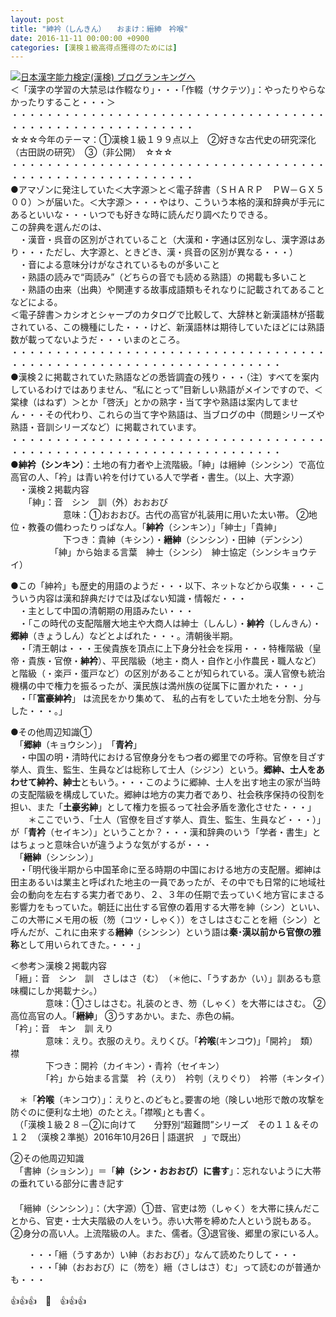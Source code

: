 ```yaml
---
layout: post
title: "紳衿（しんきん）　　おまけ：縉紳　衿喉"
date: 2016-11-11 00:00:00 +0900
categories: [漢検１級高得点獲得のためには]
---
```


[![](/syuusyuu9701/assets/images/紳衿（しんきん）-おまけ：縉紳-衿喉-br_c_3028_1.gif)](http://blog.with2.net/link.php?1659096:3028 "日本漢字能力検定(漢検) ブログランキングへ")[日本漢字能力検定(漢検) ブログランキングへ](http://blog.with2.net/link.php?1659096:3028)  
＜「漢字の学習の大禁忌は作輟なり」・・・「作輟（サクテツ）」：やったりやらなかったりすること・・・＞  
・・・・・・・・・・・・・・・・・・・・・・・・・・・・・・・・・・・・・・・・・・・・・・・・・・・・・・・・・  
☆☆☆今年のテーマ：①漢検１級１９９点以上　②好きな古代史の研究深化（古田説の研究）　③（非公開）　☆☆☆　　  
・・・・・・・・・・・・・・・・・・・・・・・・・・・・・・・・・・・・・・・・・・・・・・・・・・・・・・・・・  
●アマゾンに発注していた＜大字源＞と＜電子辞書（ＳＨＡＲＰ　ＰＷ－ＧＸ５００）＞が届いた。＜大字源＞・・・やはり、こういう本格的漢和辞典が手元にあるといいな・・・いつでも好きな時に読んだり調べたりできる。  
この辞典を選んだのは、  
　・漢音・呉音の区別がされていること（大漢和・字通は区別なし、漢字源はあり・・・ただし、大字源と、ときどき、漢・呉音の区別が異なる・・・）  
　・音による意味分けがなされているものが多いこと  
　・熟語の読みで“両読み”（どちらの音でも読める熟語）の掲載も多いこと  
　・熟語の由来（出典）や関連する故事成語類もそれなりに記載されてあること  
などによる。  
＜電子辞書＞カシオとシャープのカタログで比較して、大辞林と新漢語林が搭載されている、この機種にした・・・けど、新漢語林は期待していたほどには熟語数が載ってないようだ・・・いまのところ。  
・・・・・・・・・・・・・・・・・・・・・・・・・・・・・・・・・・・・・・・・・・・・・・・・・・・・・・・・・・・・・・・・・・・  
●漢検２に掲載されていた熟語などの悉皆調査の残り・・・（注）すべてを案内しているわけではありません、“私にとって”目新しい熟語がメインですので、＜棠棣（はねず）＞とか「啓沃」とかの熟字・当て字や熟語は案内してません・・・その代わり、これらの当て字や熟語は、当ブログの中（問題シリーズや熟語・音訓シリーズなど）に掲載されています。  
・・・・・・・・・・・・・・・・・・・・・・・・・・・・・・・・・・・・・・・・・・・・・・・・・・・・・・・・・・・・・・・・・・・  
●**紳衿（シンキン）**：土地の有力者や上流階級。「紳」は縉紳（シンシン）で高位高官の人、「衿」は青い衿を付けている人で学者・書生。（以上、大字源）  
　・漢検２掲載内容  
　　「紳」：音　シン　訓（外）おおおび　  
　　　　　　意味：①おおおび。古代の高官が礼装用に用いた太い帯。 ②地位・教養の備わったりっぱな人。「**紳衿**（シンキン）」「紳士」「貴紳」  
　　　　　　下つき：貴紳（キシン）・**縉紳**（シンシン）・田紳（デンシン）  
　　　　　「紳」から始まる言葉　紳士（シンシ）　紳士協定（シンシキョウテイ）  
  
●この「紳衿」も歴史的用語のようだ・・・以下、ネットなどから収集・・・こういう内容は漢和辞典だけでは及ばない知識・情報だ・・・  
　・主として中国の清朝期の用語みたい・・・  
　・「この時代の支配階層大地主や大商人は紳士（しんし）・**紳衿**（しんきん）・**郷紳**（きょうしん）などとよばれた・・・。清朝後半期。  
　・「清王朝は・・・王侯貴族を頂点に上下身分社会を採用・・・特権階級（皇帝・貴族・官僚・**紳衿**）、平民階級（地主・商人・自作と小作農民・職人など）と階級（・楽戸・蛋戸など）の区別があることが知られている。漢人官僚も統治機構の中で権力を振るったが、漢民族は満州族の従属下に置かれた・・・」  
　・「「**富豪紳衿**」 は流民をかり集めて、 私的占有をしていた土地を分割、分与した・・・。」  
  
●その他周辺知識①  
　「**郷紳**（キョウシン）」　「**青衿**」  
　・中国の明・清時代における官僚身分をもつ者の郷里での呼称。官僚を目ざす挙人、貢生、監生、生員などは総称して士人（シジン）という。**郷紳、士人をあわせて紳衿、紳士**ともいう。・・・このように郷紳、士人を出す地主の家が当時の支配階級を構成していた。郷紳は地方の実力者であり、社会秩序保持の役割を担い、また「**土豪劣紳**」として権力を振るって社会矛盾を激化させた・・・」  
　　＊ここでいう、「士人（官僚を目ざす挙人、貢生、監生、生員など・・・）」が「**青衿**（セイキン）」ということか？・・・漢和辞典のいう「学者・書生」とはちょっと意味合いが違うような気がするが・・・  
　「**縉紳**（シンシン）」  
　・「明代後半期から中国革命に至る時期の中国における地方の支配層。郷紳は田主あるいは業主と呼ばれた地主の一員であったが、その中でも日常的に地域社会の動向を左右する実力者であり、２、３年の任期で去っていく地方官にまさる影響力をもっていた。朝廷に出仕する官僚の着用する大帯を紳（シン）といい、この大帯にメモ用の板（笏（コツ・しゃく））をさしはさむことを縉（シン）と呼んだが、これに由来する**縉紳**（シンシン）という語は**秦･漢以前から官僚の雅称**として用いられてきた。・・・」  
  
＜参考＞漢検２掲載内容  
「縉」：音　シン　訓　さしはさ（む）　（＊他に、「うすあか（い）」訓あるも意味欄にしか掲載ナシ。）  
　　　　意味：①さしはさむ。礼装のとき、笏（しゃく）を大帯にはさむ。 ②高位高官の人。「**縉紳**」 ③うすあかい。また、赤色の絹。  
「衿」：音　キン　訓 えり  
　　　　意味：えり。衣服のえり。えりくび。「**衿喉**(キンコウ)」「開衿」　類）襟  
　　　　下つき：開衿（カイキン）・青衿（セイキン）  
　　　　「衿」から始まる言葉　衿（えり）　衿刳（えりぐり）　衿帯（キンタイ）  
  
　＊「**衿喉**（キンコウ）」：えりと､のどもと｡要害の地（険しい地形で敵の攻撃を防ぐのに便利な土地）のたとえ｡ ｢襟喉｣とも書く。  
　（「漢検１級２８－②に向けて　　分野別“超難問”シリーズ　その１１＆その１２　（漢検２準拠）2016年10月26日 | 語選択　」で既出）  
  
②その他周辺知識  
　「書紳（ショシン）」＝「**紳（シン・おおおび）に書す**」：忘れないように大帯の垂れている部分に書き記す  
　  
　「縉紳（シンシン）」：（大字源）①昔、官吏は笏（しゃく）を大帯に挟んだことから、官吏・士大夫階級の人をいう。赤い大帯を締めた人という説もある。②身分の高い人。上流階級の人。また、儒者。③退官後、郷里の家にいる人。  
  
　　・・・「縉（うすあか）い紳（おおおび）」なんて読めたりして・・・  
　　・・・「紳（おおおび）に（笏を）縉（さしはさ）む」って読むのが普通かも・・・  
  
👍👍👍　🐒　👍👍👍  